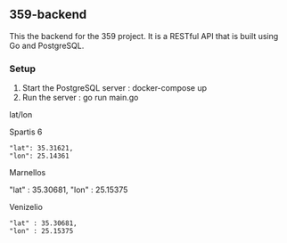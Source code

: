 ## 359-backend

This the backend for the 359 project. It is a RESTful API that is built using Go and PostgreSQL.

### Setup
1. Start the PostgreSQL server : docker-compose up
2. Run the server : go run main.go


lat/lon 

Spartis 6 

    "lat": 35.31621,
    "lon": 25.14361

Marnellos

   "lat" : 35.30681,
	"lon" : 25.15375

Venizelio

	
	"lat" : 35.30681,
	"lon" : 25.15375
